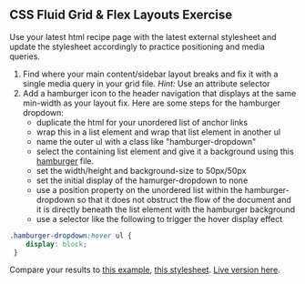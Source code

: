 ## CSS Fluid Grid & Flex Layouts Exercise

Use your latest html recipe page with the latest external stylesheet and update the stylesheet accordingly to practice positioning and media queries.

1. Find where your main content/sidebar layout breaks and fix it with a single media query in your grid file. *Hint:* Use an attribute selector
2. Add a hamburger icon to the header navigation that displays at the same min-width as your layout fix. Here are some steps for the hamburger dropdown:
    - duplicate the html for your unordered list of anchor links
    - wrap this in a list element and wrap that list element in another ul
    - name the outer ul with a class like "hamburger-dropdown"
    - select the containing list element and give it a background using this [hamburger](../../assets/images/hamburger.png) file.
    - set the width/height and background-size to 50px/50px
    - set the initial display of the hamurger-dropdown to none
    - use a position property on the unordered list within the hamburger-dropdown so that it does not obstruct the flow of the document and it is directly beneath the list element with the hamburger background
    - use a selector like the following to trigger the hover display effect
    
```css
.hamburger-dropdown:hover ul { 
    display: block;
 }
```
    
Compare your results to [this example](./example.html), [this stylesheet](../../assets/positioning_media_queries.css). [Live version here](http://appacademy.github.io/curriculum/positioning_media_queries.html).
